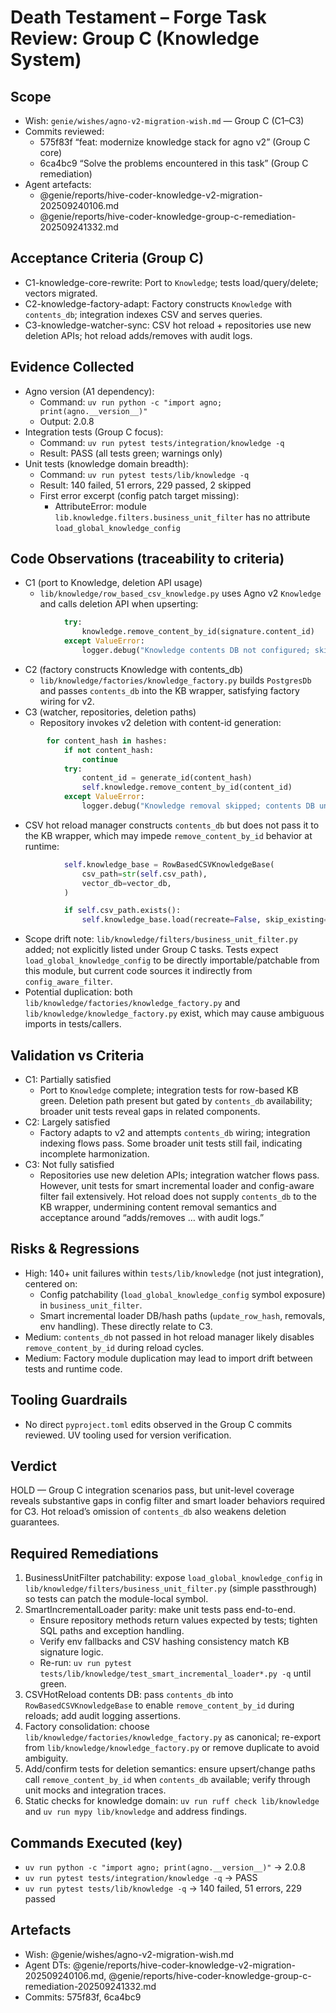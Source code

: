 # Death Testament – Forge Task Review: Group C (Knowledge System)

## Scope
- Wish: `genie/wishes/agno-v2-migration-wish.md` — Group C (C1–C3)
- Commits reviewed:
  - 575f83f “feat: modernize knowledge stack for agno v2” (Group C core)
  - 6ca4bc9 “Solve the problems encountered in this task” (Group C remediation)
- Agent artefacts:
  - @genie/reports/hive-coder-knowledge-v2-migration-202509240106.md
  - @genie/reports/hive-coder-knowledge-group-c-remediation-202509241332.md

## Acceptance Criteria (Group C)
- C1-knowledge-core-rewrite: Port to `Knowledge`; tests load/query/delete; vectors migrated.
- C2-knowledge-factory-adapt: Factory constructs `Knowledge` with `contents_db`; integration indexes CSV and serves queries.
- C3-knowledge-watcher-sync: CSV hot reload + repositories use new deletion APIs; hot reload adds/removes with audit logs.

## Evidence Collected
- Agno version (A1 dependency):
  - Command: `uv run python -c "import agno; print(agno.__version__)"`
  - Output: 2.0.8
- Integration tests (Group C focus):
  - Command: `uv run pytest tests/integration/knowledge -q`
  - Result: PASS (all tests green; warnings only)
- Unit tests (knowledge domain breadth):
  - Command: `uv run pytest tests/lib/knowledge -q`
  - Result: 140 failed, 51 errors, 229 passed, 2 skipped
  - First error excerpt (config patch target missing):
    - AttributeError: module `lib.knowledge.filters.business_unit_filter` has no attribute `load_global_knowledge_config`

## Code Observations (traceability to criteria)
- C1 (port to Knowledge, deletion API usage)
  - `lib/knowledge/row_based_csv_knowledge.py` uses Agno v2 `Knowledge` and calls deletion API when upserting:

```423:426:lib/knowledge/row_based_csv_knowledge.py
            try:
                knowledge.remove_content_by_id(signature.content_id)
            except ValueError:
                logger.debug("Knowledge contents DB not configured; skipping content removal")
```

- C2 (factory constructs Knowledge with contents_db)
  - `lib/knowledge/factories/knowledge_factory.py` builds `PostgresDb` and passes `contents_db` into the KB wrapper, satisfying factory wiring for v2.
- C3 (watcher, repositories, deletion paths)
  - Repository invokes v2 deletion with content-id generation:

```239:246:lib/knowledge/repositories/knowledge_repository.py
        for content_hash in hashes:
            if not content_hash:
                continue
            try:
                content_id = generate_id(content_hash)
                self.knowledge.remove_content_by_id(content_id)
            except ValueError:
                logger.debug("Knowledge removal skipped; contents DB unavailable")
```

  - CSV hot reload manager constructs `contents_db` but does not pass it to the KB wrapper, which may impede `remove_content_by_id` behavior at runtime:

```126:133:lib/knowledge/csv_hot_reload.py
            self.knowledge_base = RowBasedCSVKnowledgeBase(
                csv_path=str(self.csv_path),
                vector_db=vector_db,
            )

            if self.csv_path.exists():
                self.knowledge_base.load(recreate=False, skip_existing=True)
```

- Scope drift note: `lib/knowledge/filters/business_unit_filter.py` added; not explicitly listed under Group C tasks. Tests expect `load_global_knowledge_config` to be directly importable/patchable from this module, but current code sources it indirectly from `config_aware_filter`.
- Potential duplication: both `lib/knowledge/factories/knowledge_factory.py` and `lib/knowledge/knowledge_factory.py` exist, which may cause ambiguous imports in tests/callers.

## Validation vs Criteria
- C1: Partially satisfied
  - Port to `Knowledge` complete; integration tests for row-based KB green. Deletion path present but gated by `contents_db` availability; broader unit tests reveal gaps in related components.
- C2: Largely satisfied
  - Factory adapts to v2 and attempts `contents_db` wiring; integration indexing flows pass. Some broader unit tests still fail, indicating incomplete harmonization.
- C3: Not fully satisfied
  - Repositories use new deletion APIs; integration watcher flows pass. However, unit tests for smart incremental loader and config-aware filter fail extensively. Hot reload does not supply `contents_db` to the KB wrapper, undermining content removal semantics and acceptance around “adds/removes … with audit logs.”

## Risks & Regressions
- High: 140+ unit failures within `tests/lib/knowledge` (not just integration), centered on:
  - Config patchability (`load_global_knowledge_config` symbol exposure) in `business_unit_filter`.
  - Smart incremental loader DB/hash paths (`update_row_hash`, removals, env handling). These directly relate to C3.
- Medium: `contents_db` not passed in hot reload manager likely disables `remove_content_by_id` during reload cycles.
- Medium: Factory module duplication may lead to import drift between tests and runtime code.

## Tooling Guardrails
- No direct `pyproject.toml` edits observed in the Group C commits reviewed. UV tooling used for version verification.

## Verdict
HOLD — Group C integration scenarios pass, but unit-level coverage reveals substantive gaps in config filter and smart loader behaviors required for C3. Hot reload’s omission of `contents_db` also weakens deletion guarantees.

## Required Remediations
1. BusinessUnitFilter patchability: expose `load_global_knowledge_config` in `lib/knowledge/filters/business_unit_filter.py` (simple passthrough) so tests can patch the module-local symbol.
2. SmartIncrementalLoader parity: make unit tests pass end-to-end.
   - Ensure repository methods return values expected by tests; tighten SQL paths and exception handling.
   - Verify env fallbacks and CSV hashing consistency match KB signature logic.
   - Re-run: `uv run pytest tests/lib/knowledge/test_smart_incremental_loader*.py -q` until green.
3. CSVHotReload contents DB: pass `contents_db` into `RowBasedCSVKnowledgeBase` to enable `remove_content_by_id` during reloads; add audit logging assertions.
4. Factory consolidation: choose `lib/knowledge/factories/knowledge_factory.py` as canonical; re-export from `lib/knowledge/knowledge_factory.py` or remove duplicate to avoid ambiguity.
5. Add/confirm tests for deletion semantics: ensure upsert/change paths call `remove_content_by_id` when `contents_db` available; verify through unit mocks and integration traces.
6. Static checks for knowledge domain: `uv run ruff check lib/knowledge` and `uv run mypy lib/knowledge` and address findings.

## Commands Executed (key)
- `uv run python -c "import agno; print(agno.__version__)"` → 2.0.8
- `uv run pytest tests/integration/knowledge -q` → PASS
- `uv run pytest tests/lib/knowledge -q` → 140 failed, 51 errors, 229 passed

## Artefacts
- Wish: @genie/wishes/agno-v2-migration-wish.md
- Agent DTs: @genie/reports/hive-coder-knowledge-v2-migration-202509240106.md, @genie/reports/hive-coder-knowledge-group-c-remediation-202509241332.md
- Commits: 575f83f, 6ca4bc9
